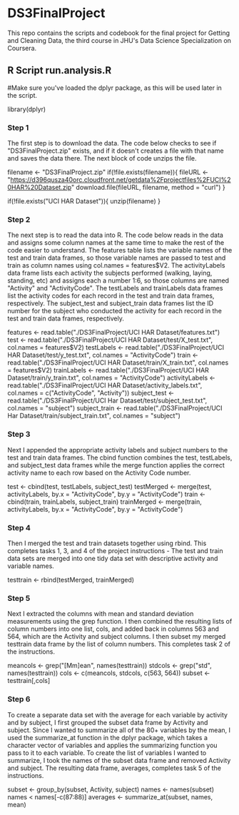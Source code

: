 # DS3FinalProject
This repo contains the scripts and codebook for the final project for Getting and Cleaning Data, the third course in JHU's Data Science Specialization on Coursera.

## R Script run.analysis.R
#Make sure you've loaded the dplyr package, as this will be used later in the script.

library(dplyr) 

### Step 1
The first step is to download the data. The code below checks to see if "DS3FinalProject.zip" exists, and if it doesn't creates a file with that name and saves the data there. The next block of code unzips the file.

filename <- "DS3FinalProject.zip"
if(!file.exists(filename)){
  fileURL <- "https://d396qusza40orc.cloudfront.net/getdata%2Fprojectfiles%2FUCI%20HAR%20Dataset.zip"
  download.file(fileURL, filename, method = "curl")
}

if(!file.exists("UCI HAR Dataset")){
  unzip(filename)
}

### Step 2
The next step is to read the data into R. The code below reads in the data and assigns some column names at the same time to make the rest of the code easier to understand. The features table lists the variable names of the test and train data frames, so those variable names are passed to test and train as column names using col.names = features$V2. The activityLabels data frame lists each activity the subjects performed (walking, laying, standing, etc) and assigns each a number 1:6, so those columns are named "Activity" and "ActivityCode". The testLabels and trainLabels data frames list the activity codes for each record in the test and train data frames, respectively. The subject_test and subject_train data frames list the ID number for the subject who conducted the activity for each record in the test and train data frames, respectively.

features <- read.table("./DS3FinalProject/UCI HAR Dataset/features.txt")
test <- read.table("./DS3FinalProject/UCI HAR Dataset/test/X_test.txt", col.names = features$V2)
testLabels <- read.table("./DS3FinalProject/UCI HAR Dataset/test/y_test.txt", col.names = "ActivityCode")
train <- read.table("./DS3FinalProject/UCI HAR Dataset/train/X_train.txt", col.names = features$V2)
trainLabels <- read.table("./DS3FinalProject/UCI HAR Dataset/train/y_train.txt", col.names = "ActivityCode")
activityLabels <- read.table("./DS3FinalProject/UCI HAR Dataset/activity_labels.txt", col.names = c("ActivityCode", "Activity"))
subject_test <- read.table("./DS3FinalProject/UCI Har Dataset/test/subject_test.txt", col.names = "subject")
subject_train <- read.table("./DS3FinalProject/UCI Har Dataset/train/subject_train.txt", col.names = "subject")

### Step 3
Next I appended the appropriate activity labels and subject numbers to the test and train data frames. The cbind function combines the test, testLabels, and subject_test data frames while the merge function applies the correct activity name to each row based on the Activity Code number.

test <- cbind(test, testLabels, subject_test)
testMerged <- merge(test, activityLabels, by.x = "ActivityCode", by.y = "ActivityCode")
train <- cbind(train, trainLabels, subject_train)
trainMerged <- merge(train, activityLabels, by.x = "ActivityCode", by.y = "ActivityCode")

### Step 4
Then I merged the test and train datasets together using rbind. This completes tasks 1, 3, and 4 of the project instructions - The test and train data sets are merged into one tidy data set with descriptive activity and variable names.

testtrain <- rbind(testMerged, trainMerged)

### Step 5
Next I extracted the columns with mean and standard deviation measurements using the grep function. I then combined the resulting lists of column numbers into one list, cols, and added back in columns 563 and 564, which are the Activity and subject columns. I then subset my merged testtrain data frame by the list of column numbers. This completes task 2 of the instructions.

meancols <- grep("[Mm]ean", names(testtrain))
stdcols <- grep("std", names(testtrain))
cols <- c(meancols, stdcols, c(563, 564))
subset <- testtrain[,cols]

### Step 6
To create a separate data set with the average for each variable by activity and by subject, I first grouped the subset data frame by Activity and subject. Since I wanted to summarize all of the 80+ variables by the mean, I used the summarize_at function in the dplyr package, which takes a character vector of variables and applies the summarizing function you pass to it to each variable. To create the list of variables I wanted to summarize, I took the names of the subset data frame and removed Activity and subject. The resulting data frame, averages, completes task 5 of the instructions.

subset <- group_by(subset, Activity, subject)
names <- names(subset)
names < names[-c(87:88)]
averages <- summarize_at(subset, names, mean)

